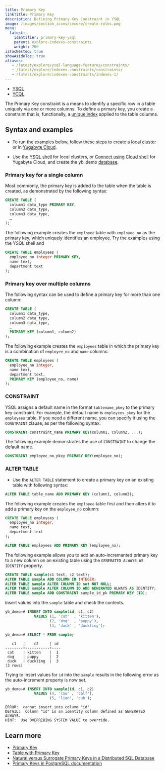 ```yaml
---
title: Primary Key
linkTitle: Primary Key
description: Defining Primary Key Constraint in YSQL
image: /images/section_icons/secure/create-roles.png
menu:
  latest:
    identifier: primary-key-ysql
    parent: explore-indexes-constraints
    weight: 200
isTocNested: true
showAsideToc: true
aliases:
   - /latest/explore/ysql-language-features/constraints/
   - /latest/explore/indexes-constraints/constraints/
   - /latest/explore/indexes-constraints/indexes-1/
---
```


<ul class="nav nav-tabs-alt nav-tabs-yb">
  <li >
    <a href="../primary-key-ysql/" class="nav-link active">
      <i class="icon-postgres" aria-hidden="true"></i>
      YSQL
    </a>
  </li>

  <li >
    <a href="../primary-key-ycql/" class="nav-link">
      <i class="icon-cassandra" aria-hidden="true"></i>
      YCQL
    </a>
  </li>
</ul>

The Primary Key constraint is a means to identify a specific row in a table uniquely via one or more columns. To define a primary key, you create a constraint that is, functionally, a [unique index](../indexes-1/#using-a-unique-index) applied to the table columns.

## Syntax and examples

- To run the examples below, follow these steps to create a local [cluster](/latest/quick-start/) or in [Yugabyte Cloud](/latest/yugabyte-cloud/cloud-connect/).

- Use the [YSQL shell](/latest/admin/ysqlsh/) for local clusters, or [Connect using Cloud shell](/latest/yugabyte-cloud/cloud-connect/connect-cloud-shell/) for Yugabyte Cloud, and create the yb_demo [database](latest/yugabyte-cloud/cloud-quickstart/qs-data/#create-a-database).

### Primary key for a single column

Most commonly, the primary key is added to the table when the table is created, as demonstrated by the following syntax:

```sql
CREATE TABLE (
  column1 data_type PRIMARY KEY,
  column2 data_type,
  column3 data_type,
  …
);
```

The following example creates the `employee` table with `employee_no` as the primary key, which uniquely identifies an employee. Try the examples using the YSQL shell and

```sql
CREATE TABLE employees (
  employee_no integer PRIMARY KEY,
  name text,
  department text
);
```

### Primary key over multiple columns

The following syntax can be used to define a primary key for more than one column:

```sql
CREATE TABLE (
  column1 data_type,
  column2 data_type,
  column3 data_type,
  …
  PRIMARY KEY (column1, column2)
);

```

The following example creates the `employees` table in which the primary key is a combination of `employee_no` and `name` columns:

```sql
CREATE TABLE employees (
  employee_no integer,
  name text,
  department text,
  PRIMARY KEY (employee_no, name)
);
```

### CONSTRAINT

YSQL assigns a default name in the format `tablename_pkey` to the primary key constraint. For example, the default name is `employees_pkey` for the `employees` table. If you need a different name, you can specify it using the `CONSTRAINT` clause, as per the following syntax:

```sql
CONSTRAINT constraint_name PRIMARY KEY(column1, column2, ...);
```

The following example demonstrates the use of `CONSTRAINT` to change the default name.

```sql
CONSTRAINT employee_no_pkey PRIMARY KEY(employee_no);
```

### ALTER TABLE

- Use the `ALTER TABLE` statement to create a primary key on an existing table with following syntax:

```sql
ALTER TABLE table_name ADD PRIMARY KEY (column1, column2);
```

The following example creates the `employee` table first and then alters it to add a primary key on the `employee_no` column:

```sql
CREATE TABLE employees (
  employee_no integer,
  name text,
  department text
);

ALTER TABLE employees ADD PRIMARY KEY (employee_no);
```

The following example allows you to add an auto-incremented primary key to a new column on an existing table using the `GENERATED ALWAYS AS IDENTITY` property.

```sql
CREATE TABLE sample(c1 text, c2 text);
ALTER TABLE sample ADD COLUMN ID INTEGER;
ALTER TABLE sample ALTER COLUMN ID set NOT NULL;
ALTER TABLE sample ALTER COLUMN ID ADD GENERATED ALWAYS AS IDENTITY;
ALTER TABLE sample ADD CONSTRAINT sample_id_pk PRIMARY KEY (ID);
```

Insert values into the `sample` table and check the contents.

```sql
yb_demo=# INSERT INTO sample(id, c1, c2)
             VALUES (1, 'cat'  , 'kitten'),
                    (2, 'dog'  , 'puppy'),
                    (3, 'duck' , 'duckling');

yb_demo=# SELECT * FROM sample;
```

```output
   c1   |    c2     | id
--------+-----------+----
 cat    | kitten    |  1
 dog    | puppy     |  2
 duck   | duckling  |  3
(3 rows)
```

Trying to insert values for `id` into the `sample` results in the following error as the auto-increment property is now set.

```sql
yb_demo=# INSERT INTO sample(id, c1, c2)
             VALUES (4, 'cow' , 'calf'),
                    (5, 'lion', 'cub');
```

```output
ERROR:  cannot insert into column "id"
DETAIL:  Column "id" is an identity column defined as GENERATED ALWAYS.
HINT:  Use OVERRIDING SYSTEM VALUE to override.
```

<!-- ## Primary Key recommended practices in future-->

<!-- Add information here  -->

## Learn more

- [Primary Key](../../../api/ysql/the-sql-language/statements/ddl_create_table/#primary-key)
- [Table with Primary Key](../../../api/ysql/the-sql-language/statements/ddl_create_table/#table-with-primary-key)
- [Natural versus Surrogate Primary Keys in a Distributed SQL Database](https://blog.yugabyte.com/natural-versus-surrogate-primary-keys-in-a-distributed-sql-database/)
- [Primary Keys in PostgreSQL documentation](https://www.postgresql.org/docs/12/ddl-constraints.html#DDL-CONSTRAINTS-PRIMARY-KEYS)
